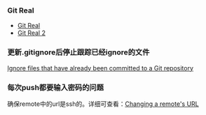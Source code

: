 
### Git Real

* [Git Real](git_real.md)
* [Git Real 2](git_real_2.md)

###  更新.gitignore后停止跟踪已经ignore的文件
[Ignore files that have already been committed to a Git repository](http://stackoverflow.com/questions/1139762/ignore-files-that-have-already-been-committed-to-a-git-repository)

### 每次push都要输入密码的问题
确保remote中的url是ssh的。详细可查看：[Changing a remote's URL](https://help.github.com/articles/changing-a-remote-s-url/)
